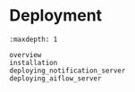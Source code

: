# Deployment

```{toctree}
:maxdepth: 1

overview
installation
deploying_notification_server
deploying_aiflow_server
```
